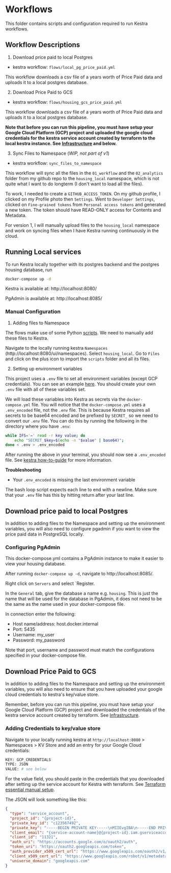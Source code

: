 # Workflows

This folder contains scripts and configuration required to run Kestra workflows.

## Workflow Descriptions

1. Download price paid to local Postgres

- kestra workflow: `flows/local_pg_price_paid.yml`

This workflow downloads a csv file of a years worth of Price Paid data and uploads it to a local postgres database.

2. Download Price Paid to GCS

- kestra workflow: `flows/housing_gcs_price_paid.yml`

This workflow downloads a csv file of a years worth of Price Paid data and uploads it to a local postgres database.

**Note that before you can run this pipeline, you must have setup your Google Cloud Platform (GCP) project and uploaded the google cloud credentials for the kestra service account created by terraform to the local kestra instance. See [Infrastructure](../infrastructure/notes/) and below.**

3. Sync Files to Namespace (*WIP, not part of v1*)

- kestra workflow: `sync_files_to_namespace`

This workflow will sync all the files in the `01_workflow` and the `02_analytics` folder from my github repo to the `housing_local` namespace, which is not quite what I want to do longterm (I don't want to load all the files).

To work, I needed to create a `GITHUB_ACCESS_TOKEN`. On my github profile, I clicked on my Profile photo then `Settings`. Went to `Developer Settings`, clicked on `Fine-grained tokens` from `Personal access tokens` and generated a new token. The token should have READ-ONLY access for Contents and Metadata.

For version 1, I will manually upload files to the `housing_local` namespace and work on syncing files when I have Kestra running continuously in the cloud.

## Running Local services

To run Kestra locally together with its postgres backend and the postgres housing database, run

```bash
docker-compose up -d
```

Kestra is available at: http://localhost:8080/

PgAdmin is available at: http://localhost:8085/

### Manual Configuration

1. Adding files to Namespace

The flows make use of some Python [scripts](./scripts/). We need to manually add these files to Kestra.

Navigate to the locally running kestra `Namespaces` (http://localhost:8080/ui/namespaces). Select `housing_local`. Go to `Files` and click on the plus icon to import the `scripts` folder and all its files.

2. Setting up environment variables

This project uses a `.env` file to set all environment variables (except GCP credentials). You can see an example [here](.env_example). You should create your own `.env` file with all of these variables set. 

We will load these variables into Kestra as secrets via the `docker-compose.yml` file. You will notice that the `docker-compose.yml` uses a `.env_encoded` file, not the `.env` file. This is because Kestra requires all secrets to be base64 encoded and be prefixed by `SECRET_` so we need to convert our `.env` file. You can do this by running the following in the directory where you have `.env`:

```bash
while IFS='=' read -r key value; do
    echo "SECRET_$key=$(echo -n "$value" | base64)";
done < .env > .env_encoded
```

After running the above in your terminal, you should now see a `.env_encoded` file. See [kestra how-to-guide](https://kestra.io/docs/how-to-guides/secrets) for more information.

**Troubleshooting**

- Your `.env_encoded` is missing the last environment variable

The bash loop script expects each line to end with a newline. Make sure that your `.env` file has this by hitting return after your last line.

## Download price paid to local Postgres

In addition to adding files to the Namespace and setting up the environment variables, you will also need to configure pgadmin if you want to view the price paid data in PostgreSQL locally.

### Configuring PgAdmin
This docker-compose.yml contains a PgAdmin instance to make it easier to view your housing database.

After running `docker-compose up -d`, navigate to http://localhost:8085/.

Right click on `Servers` and select `Register. 

In the `General` tab, give the database a name e.g. `housing`. This is just the name that will be used for the database in PgAdmin, it does not need to be the same as the name used in your docker-compose file.

In connection enter the following:
- Host name/address: host.docker.internal
- Port: 5435 
- Username: my_user
- Password: my_password

Note that port, username and password must match the configurations specified in your docker-compose file.

## Download Price Paid to GCS

In addition to adding files to the Namespace and setting up the environment variables, you will also need to ensure that you have uploaded your google cloud credentials to kestra's key/value store.

Remember, before you can run this pipeline, you must have setup your Google Cloud Platform (GCP) project and downloaded the credentials of the kestra service account created by terraform. See [Infrastructure](../infrastructure/notes/). 

### Adding Credentials to key/value store

Navigate to your locally running kestra at `http://localhost:8080` > Namespaces > KV Store and add an entry for your Google Cloud credentials:

```bash
KEY: GCP_CREDENTIALS
TYPE: JSON
VALUE: # see below
```
For the value field, you should paste in the credentials that you downloaded after setting up the service account for Kestra with terraform. See [Terraform essential manual setup](../infrastructure/notes/00_essential_manual_setup.md).

The JSON will look something like this:

```json
{
  "type": "service_account",
  "project_id": "{project-id}",
  "private_key_id": "c123567492",
  "private_key": "-----BEGIN PRIVATE KEY-----\nMIIEvgIBA\n-----END PRIVATE KEY-----\n",
  "client_email": "{service-account-name}@{project-id}.iam.gserviceaccount.com",
  "client_id": "11321",
  "auth_uri": "https://accounts.google.com/o/oauth2/auth",
  "token_uri": "https://oauth2.googleapis.com/token",
  "auth_provider_x509_cert_url": "https://www.googleapis.com/oauth2/v1/certs",
  "client_x509_cert_url": "https://www.googleapis.com/robot/v1/metadata/x509/{service-account-name}%40{project-id}.iam.gserviceaccount.com",
  "universe_domain": "googleapis.com"
}
```
